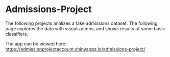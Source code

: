 # Admissions-Project

The following projects analizes a fake admissions dataset.  The following page explores the data with visualizations, and shows results of some basic classifiers.

The app can be viewed here: https://admissionprojectaccount.shinyapps.io/admissions-project/
